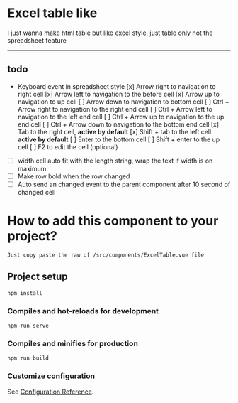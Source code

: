 # Excel table like

I just wanna make html table but like excel style, just table only not the spreadsheet feature

---

## todo
- Keyboard event in spreadsheet style
  [x] Arrow right to navigation to right cell
  [x] Arrow left to navigation to the before cell
  [x] Arrow up to navigation to up cell
  [ ] Arrow down to navigation to bottom cell
  [ ] Ctrl + Arrow right to navigation to the right end cell
  [ ] Ctrl + Arrow left to navigation to the left end cell
  [ ] Ctrl + Arrow up to navigation to the up end cell
  [ ] Ctrl + Arrow down to navigation to the bottom end cell
  [x] Tab to the right cell, **active by default**
  [x] Shift + tab to the left cell **active by default**
  [ ] Enter to the bottom cell
  [ ] Shift + enter to the up cell
  [ ] F2 to edit the cell (optional)

- [ ] width cell auto fit with the length string, wrap the text if width is on maximum
- [ ] Make row bold when the row changed
- [ ] Auto send an changed event to the parent component after 10 second of changed cell

# How to add this component to your project?

```
Just copy paste the raw of /src/components/ExcelTable.vue file
```

## Project setup
```
npm install
```

### Compiles and hot-reloads for development
```
npm run serve
```

### Compiles and minifies for production
```
npm run build
```

### Customize configuration
See [Configuration Reference](https://cli.vuejs.org/config/).
